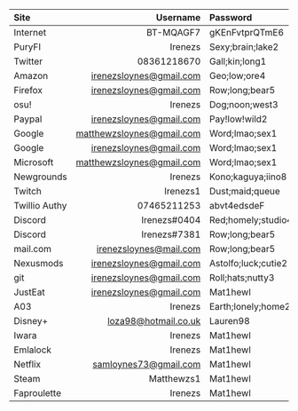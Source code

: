 Site|Username|Password
:---|---:|:---
Internet|BT-MQAGF7|gKEnFvtprQTmE6
PuryFI|Irenezs|Sexy;brain;lake2
Twitter|08361218670|Gall;kin;long1
Amazon|irenezsloynes@gmail.com|Geo;low;ore4
Firefox|irenezsloynes@gmail.com|Row;long;bear5
osu!|Irenezs|Dog;noon;west3
Paypal|irenezsloynes@gmail.com|Pay!low!wild2
Google|matthewzsloynes@gmail.com|Word;lmao;sex1
Google|irenezsloynes@gmail.com|Word;lmao;sex1
Microsoft|matthewzsloynes@gmail.com|Word;lmao;sex1
Newgrounds|Irenezs|Kono;kaguya;iino8
Twitch|Irenezs1|Dust;maid;queue
Twillio Authy|07465211253|abvt4edsdeF
Discord|Irenezs#0404|Red;homely;studio4
Discord|Irenezs#7381|Row;long;bear5
mail.com|irenezsloynes@mail.com|Row;long;bear5
Nexusmods|irenezsloynes@gmail.com|Astolfo;luck;cutie2
git|irenezsloynes@gmail.com|Roll;hats;nutty3
JustEat|irenezsloynes@gmail.com|Mat1hewl
A03|Irenezs|Earth;lonely;home2
Disney+|loza98@hotmail.co.uk|Lauren98
Iwara|Irenezs|Mat1hewl
Emlalock|Irenezs|Mat1hewl
Netflix|samloynes73@gmail.com|Mat1hewl
Steam|Matthewzs1|Mat1hewl
Faproulette|Irenezs|Mat1hewl
